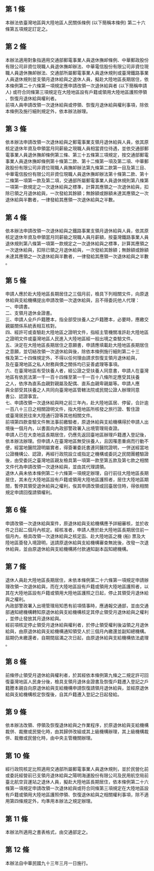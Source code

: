 第 1 條
-------
本辦法依臺灣地區與大陸地區人民關係條例 (以下簡稱本條例) 第二十六  
條第五項規定訂定之。

第 2 條
-------
本辦法適用對象指適用交通部郵電事業人員退休撫卹條例、中華郵政股份  
有限公司非資位現職人員退休撫卹辦法、中華電信股份有限公司非資位現  
職人員退休撫卹辦法、交通部所屬郵電事業人員退休規則或臺灣鐵路事業  
人員退休規則並支領月退休給與之退休人員，擬赴大陸地區長期居住，依  
本條例第二十六條第一項規定應申請改領一次退休給與者 (以下簡稱申請  
人) 或符合同條第三項規定在大陸地區設有戶籍或領用大陸地區護照停領  
、恢復月退休給與權利者。  
前項人員申請改領一次退休給與或停領、恢復月退休給與權利事項，除依  
本條例及施行細則規定外，依本辦法辦理。

第 3 條
-------
依本辦法申請改領一次退休給與之郵電事業支領月退休給與人員，依其原  
核定退休年資及申領當月同薪級之現職人員相當資位待遇，並依交通部郵  
電事業人員退休撫卹條例第三條、第三十五條第三項規定，按交通部郵電  
事業人員退休撫卹條例第十條第二款、第十二條第一項及第二項、中華郵  
政股份有限公司非資位現職人員撫卹辦法第九條第二款第一目及第三目、  
中華電信股份有限公司非資位現職人員退休撫卹辦法第十條第二款、第十  
二條第一項第一款及第二項，交通部所屬郵電事業人員退休規則第八條第  
一項第一款規定之一次退休給與之標準，計算其應領之一次退休給與，扣  
除已領之月退休給與，一次發給其餘額；無餘額或餘額未達其應領之一次  
退休給與半數者，一律發給其應領一次退休給與之半數。

第 4 條
-------
依本辦法申請改領一次退休給與之鐵路事業支領月退休給與人員，依其原  
核定退休年資及申領當月同薪級之現職人員月薪額，按臺灣鐵路事業人員  
退休規則第八條第一項第一款規定之一次退休給與之標準，計算其應領之  
一次退休給與，扣除已領之月退休給與，一次發給其餘額；無餘額或餘額  
未達其應領之一次退休給與半數者，一律發給其應領一次退休給與之半數  
。

第 5 條
-------
申請人應於赴大陸地區長期居住之三個月前，檢具下列相關文件，向原退  
休給與支給機構提出申請改領一次退休給與，且不得委託他人代理：  
一、申請書。  
二、支領月退休金證書。  
三、申請人全戶戶籍謄本，指全部受扶養人之戶籍謄本，必要時，應繳交  
    親屬關係系統表相互核對。  
四、經許可或查驗赴大陸地區之證明文件，指經主管機關准許赴大陸地區  
    之證明文件或臺灣地區人民進入大陸地區經一般出境之查驗文件。  
五、決定在大陸地區長期居住之意願書，申請應填載赴大陸地區長期居住  
    之意願，並切結改領一次退休給與後，除依本條例施行細則第二十三  
    條及第二十四條規定外，不得以任何理由請求恢復支領月退休給與，  
    及在臺灣地區之私人財務與債之關係均已妥善處理等事項。  
六、在臺灣地區有受扶養人者，經公證之受扶養人同意書，申請人在臺灣  
    地區有依民法第一千一百十四條至第一千一百十八條所定應受其扶養  
    之人，依序為直系血親對親屬及配偶、直系血親卑親屬等。申請人應  
    與全部受其扶養之人共同向臺灣地區管轄法院或民間公證人辦理同意  
    書公、認證事宜。  
七、申請改領一次退休給與時之前三年內，赴大陸地區居、停留，合計逾  
    一百八十三日之相關證明文件，指大陸地區所核發之旅行證、暫住證  
    或臺灣居民往來大陸通行證等其他相關文件。  
前項第四款查驗文件無法事前繳驗者，原退休給與支給機構得於申請人出  
境後一個月內，以書面向內政部警政署入出境管理局查證。  
申請人已在大坴地區長期居住，仍應先返回臺地區辦理戶籍遷入登記後，  
依本辦法辦理。但申請人在臺灣地區無受扶養人，且因罹患重病而行動不  
便，經當地醫院證明屬實者，得簽署委託書連同醫院證明，一併送經當地  
公證機構公、認證，再經行政院設立或指定之機構或委託之民間團體驗證  
後，由受委託之臺灣地區親友檢具第一項第一款至第五款及第七款之相關  
文件代為申請改領一次退休給與，並由其代理請領。  
退休人員未依本條例第二十六條第一項規定辦理，自行前往大陸地區長期  
居住，其未在大陸地區設有戶籍或領用大陸地區護照者，居住大陸地區期  
間，暫停其領受退休給與之權利，俟其申請改領或回臺居住時，得依相關  
規定申請回復請領權利。

第 6 條
-------
申請改領一次退休給與案件，原退休給與支給機構應予詳細審核，並於收  
件之日起二個月內核定。經核准者，申請人應於赴大陸地區長期居住前一  
個月內，檢具改領一次退休給與之核定函、赴大陸地區之機 (船) 票及大  
陸地區簽發入境證明，送請原退休給與支給機構審查無訛後，改發一次退  
休給與，並由原退休給與支給機構將付款通知副本函知總機構。

第 7 條
-------
退休人員赴大陸地區長期居住，未依本條例第二十六條第一項規定申請辦  
理改領一次退休給與，而在大陸地區設有戶籍或領用大陸地區護照者，以  
其在大陸地區設有戶籍或領用大陸地區護照之日起，停止其領受月退休給  
與之權利。  
內政部警政署入出境管理局知悉有前項情事時，應通報交通部，並由交通  
部通知總機構轉知原退休給與支給機構核定其停止領受月退休給與之權利  
，並停止發放其月退休給與。  
經前項核定停止領受月退休給與權利者，於停止領受權利後溢領之月退休  
給與，由原退休給與支給機構通知領受人於三個月內繳還並副知總機構。  
屆期仍未繳還者，自期間屆滿之次日起，由原退休給與支給機構依法處理  
。

第 8 條
-------
前條停止領受月退休給與權利者，於其經依本條例第九條之二規定許可回  
復臺灣地區人民身分後，檢具支領月退休金證書及恢復戶籍遷入登記之戶  
籍謄本親自向原退休給與支給機構申請恢復請領月退休給與，並經原退休  
給與支給機構核定恢復後，自其戶籍遷入登記之日起發給。

第 9 條
-------
依本辦法改領、停領及恢復退休給與之作業程序，於原退休給與支給機構  
裁併、裁撤或民營化時，由其歸併改組或其上級機構辦理，其上級機構裁  
併、裁撤或民營化時，由中央主管機關辦理。

第 10 條
--------
經行政院核定比照適用交通部所屬郵電事業人員退休規則，並於民營化前  
或委託經營前已支領月退休給與之陽明海運股份有限公司及民用航空局前  
臺北航空貨運站之退休人員，擬赴大陸地區長期居住，依本條例第二十六  
條第一項規定申請改領一次退休給與或符合同條第三項規定在大陸地區設  
有戶籍或領用大陸地區護照停領、恢復退休給與之相關權利事項，除不適  
用第四條規定外，均準用本辦法之規定辦理。

第 11 條
--------
本辦法所適用之書表格式，由交通部定之。

第 12 條
--------
本辦法自中華民國九十三年三月一日施行。

